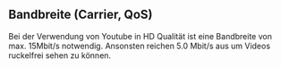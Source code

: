 ## **Bandbreite (Carrier, QoS)**
<!-- blank line -->
Bei der Verwendung von Youtube in HD Qualität ist eine Bandbreite von max. 15Mbit/s notwendig.
Ansonsten reichen 5.0 Mbit/s aus um Videos ruckelfrei sehen zu können.
